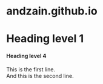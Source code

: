 # andzain.github.io
# Heading level 1
#### Heading level 4

This is the first line.  
And this is the second line.
